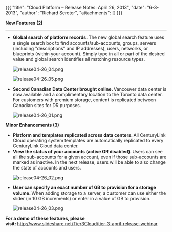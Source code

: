 {{{
  "title": "Cloud Platform – Release Notes: April 26, 2013",
  "date": "6-3-2013",
  "author": "Richard Seroter",
  "attachments": []
}}}

<p><strong>New Features (2)</strong>
</p>
<hr />
<ul>
  <li><strong>Global search of platform records.&nbsp;</strong>The new global search feature uses a single search box to find accounts/sub-accounts, groups, servers (including "descriptions" and IP addresses), users, networks, or blueprints (within your account).
    Simply type in all or part of the desired value and global search identifies all matching resource types.
    <p><img src="https://t3n.zendesk.com/attachments/token/dzrgdnfkar5xbmh/?name=release04-26_04.png" alt="release04-26_04.png" />
    </p>
    <p><img src="https://t3n.zendesk.com/attachments/token/ohrufiyaj6aa5rf/?name=release04-26_05.png" alt="release04-26_05.png" />
    </p>
  </li>
  <li><strong>Second Canadian Data Center brought online. </strong>Vancouver data center is now available and a complimentary location to the Toronto data center. For customers with premium storage, content is replicated between Canadian sites for DR purposes.
    <p><img src="https://t3n.zendesk.com/attachments/token/wb66v58vr3z7hyk/?name=release04-26_01.png" alt="release04-26_01.png" />
    </p>
  </li>
</ul>
<p></p>
<p><strong>Minor Enhancements (3)</strong>
</p>
<ul>
  <li><strong>Platform and templates replicated across data centers. </strong>All CenturyLink Cloud operating system templates are automatically replicated to every CenturyLink Cloud data center.</li>
  <li><strong>View the status of your accounts (active OR disabled). </strong>Users can see all the sub-accounts for a given account, even if those sub-accounts are marked as inactive. In the next release, users will be able to also change the state of accounts
    and users.
    <p><img src="https://t3n.zendesk.com/attachments/token/bju27qjtjdxajrd/?name=release04-26_02.png" alt="release04-26_02.png" />
    </p>
  </li>
  <li><strong>User can specify an exact number of GB to provision for a storage volume. </strong>When adding storage to a server, a customer can use either the slider (in 10 GB increments) or enter in a value of GB to provision.
    <p><img src="https://t3n.zendesk.com/attachments/token/e4tiid6kqypfjpo/?name=release04-26_03.png" alt="release04-26_03.png" />
    </p>
  </li>
</ul>
<p><strong>For a demo of these features, please visit:&nbsp;</strong><a href="http://www.slideshare.net/Tier3Cloud/tier-3-april-release-webinar">http://www.slideshare.net/Tier3Cloud/tier-3-april-release-webinar</a>
</p>
